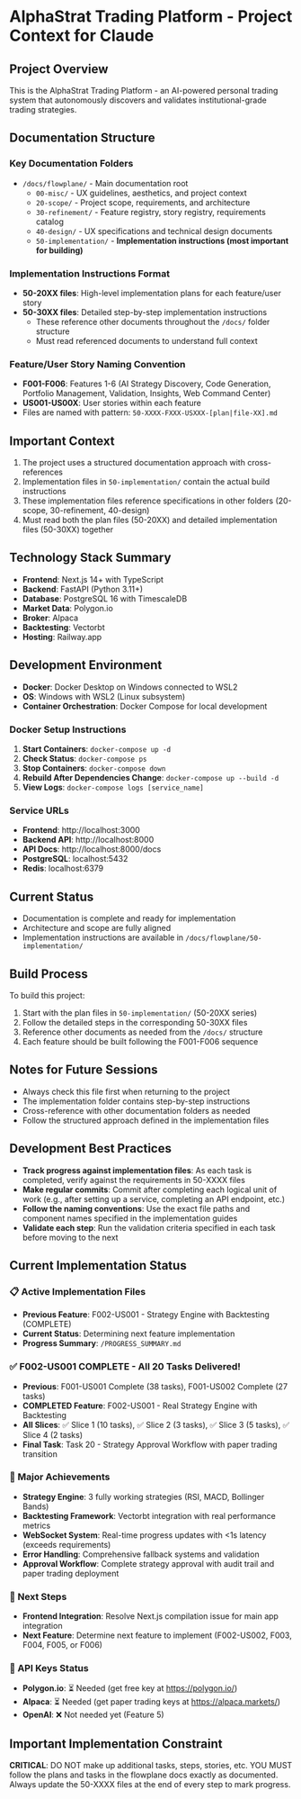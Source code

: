 # AlphaStrat Trading Platform - Project Context for Claude

## Project Overview
This is the AlphaStrat Trading Platform - an AI-powered personal trading system that autonomously discovers and validates institutional-grade trading strategies.

## Documentation Structure

### Key Documentation Folders
- `/docs/flowplane/` - Main documentation root
  - `00-misc/` - UX guidelines, aesthetics, and project context
  - `20-scope/` - Project scope, requirements, and architecture
  - `30-refinement/` - Feature registry, story registry, requirements catalog
  - `40-design/` - UX specifications and technical design documents
  - `50-implementation/` - **Implementation instructions (most important for building)**

### Implementation Instructions Format
- **50-20XX files**: High-level implementation plans for each feature/user story
- **50-30XX files**: Detailed step-by-step implementation instructions
  - These reference other documents throughout the `/docs/` folder structure
  - Must read referenced documents to understand full context

### Feature/User Story Naming Convention
- **F001-F006**: Features 1-6 (AI Strategy Discovery, Code Generation, Portfolio Management, Validation, Insights, Web Command Center)
- **US001-US00X**: User stories within each feature
- Files are named with pattern: `50-XXXX-FXXX-USXXX-[plan|file-XX].md`

## Important Context
1. The project uses a structured documentation approach with cross-references
2. Implementation files in `50-implementation/` contain the actual build instructions
3. These implementation files reference specifications in other folders (20-scope, 30-refinement, 40-design)
4. Must read both the plan files (50-20XX) and detailed implementation files (50-30XX) together

## Technology Stack Summary
- **Frontend**: Next.js 14+ with TypeScript
- **Backend**: FastAPI (Python 3.11+)
- **Database**: PostgreSQL 16 with TimescaleDB
- **Market Data**: Polygon.io
- **Broker**: Alpaca
- **Backtesting**: Vectorbt
- **Hosting**: Railway.app

## Development Environment
- **Docker**: Docker Desktop on Windows connected to WSL2
- **OS**: Windows with WSL2 (Linux subsystem)
- **Container Orchestration**: Docker Compose for local development

### Docker Setup Instructions
1. **Start Containers**: `docker-compose up -d`
2. **Check Status**: `docker-compose ps`
3. **Stop Containers**: `docker-compose down`
4. **Rebuild After Dependencies Change**: `docker-compose up --build -d`
5. **View Logs**: `docker-compose logs [service_name]`

### Service URLs
- **Frontend**: http://localhost:3000
- **Backend API**: http://localhost:8000
- **API Docs**: http://localhost:8000/docs
- **PostgreSQL**: localhost:5432
- **Redis**: localhost:6379

## Current Status
- Documentation is complete and ready for implementation
- Architecture and scope are fully aligned
- Implementation instructions are available in `/docs/flowplane/50-implementation/`

## Build Process
To build this project:
1. Start with the plan files in `50-implementation/` (50-20XX series)
2. Follow the detailed steps in the corresponding 50-30XX files
3. Reference other documents as needed from the `/docs/` structure
4. Each feature should be built following the F001-F006 sequence

## Notes for Future Sessions
- Always check this file first when returning to the project
- The implementation folder contains step-by-step instructions
- Cross-reference with other documentation folders as needed
- Follow the structured approach defined in the implementation files

## Development Best Practices
- **Track progress against implementation files**: As each task is completed, verify against the requirements in 50-XXXX files
- **Make regular commits**: Commit after completing each logical unit of work (e.g., after setting up a service, completing an API endpoint, etc.)
- **Follow the naming conventions**: Use the exact file paths and component names specified in the implementation guides
- **Validate each step**: Run the validation criteria specified in each task before moving to the next

## Current Implementation Status

### 📋 Active Implementation Files
- **Previous Feature**: F002-US001 - Strategy Engine with Backtesting (COMPLETE)
- **Current Status**: Determining next feature implementation
- **Progress Summary**: `/PROGRESS_SUMMARY.md`

### ✅ F002-US001 COMPLETE - All 20 Tasks Delivered!
- **Previous**: F001-US001 Complete (38 tasks), F001-US002 Complete (27 tasks)
- **COMPLETED Feature**: F002-US001 - Real Strategy Engine with Backtesting  
- **All Slices**: ✅ Slice 1 (10 tasks), ✅ Slice 2 (3 tasks), ✅ Slice 3 (5 tasks), ✅ Slice 4 (2 tasks)
- **Final Task**: Task 20 - Strategy Approval Workflow with paper trading transition

### 🎯 Major Achievements
- **Strategy Engine**: 3 fully working strategies (RSI, MACD, Bollinger Bands)
- **Backtesting Framework**: Vectorbt integration with real performance metrics
- **WebSocket System**: Real-time progress updates with <1s latency (exceeds requirements)
- **Error Handling**: Comprehensive fallback systems and validation
- **Approval Workflow**: Complete strategy approval with audit trail and paper trading deployment

### 🚧 Next Steps
- **Frontend Integration**: Resolve Next.js compilation issue for main app integration
- **Next Feature**: Determine next feature to implement (F002-US002, F003, F004, F005, or F006)

### 🔑 API Keys Status
- **Polygon.io**: ⏳ Needed (get free key at https://polygon.io/)
- **Alpaca**: ⏳ Needed (get paper trading keys at https://alpaca.markets/)
- **OpenAI**: ❌ Not needed yet (Feature 5)

## Important Implementation Constraint
**CRITICAL**: DO NOT make up additional tasks, steps, stories, etc. YOU MUST follow the plans and tasks in the flowplane docs exactly as documented. Always update the 50-XXXX files at the end of every step to mark progress.